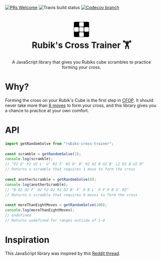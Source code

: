[![PRs Welcome](https://img.shields.io/badge/PRs-welcome-brightgreen.svg?style=flat-square)](http://makeapullrequest.com)
![Travis build status](https://travis-ci.org/newyork-anthonyng/rubiks-cross-trainer.svg?branch=master)
[![Codecov branch](https://img.shields.io/codecov/c/github/newyork-anthonyng/rubiks-cross-trainer/master.svg)]()

<h1 align="center">
  <img src="https://raw.githubusercontent.com/newyork-anthonyng/rubiks-cross-trainer/master/OTHER/logo.png" alt="Logo" width="50" />
  <br>
  Rubik's Cross Trainer 🏋️
  <br>
</h1>
<p align="center">A JavaScript library that gives you Rubiks cube scrambles to practice forming your cross.</p>

# Why?
Forming the cross on your Rubik's Cube is the first step in [CFOP](https://ruwix.com/the-rubiks-cube/advanced-cfop-fridrich/). It should never take more than [8 moves](https://ruwix.com/the-rubiks-cube/advanced-cfop-fridrich/white-cross/) to form your cross, and this library gives you a chance to practice at your own comfort.

# API
``` js
import getRandomSolve from "rubiks-cross-trainer";

const scramble = getRandomSolve(1);
console.log(scramble);
// "F2 D' F2 U2 L' U' R2 F' R2 D' B' R2 U2 B U2 B' L2 D2 B U2 B"
// Returns a scramble that requires 1 move to form the cross

const anotherScramble = getRandomSolve(8);
console.log(anotherScramble);
// "B D2 U2 F' D2 F2 D2 R2 D2 B' F' D B L' D F R B U' R2"
// Returns a scramble that requires 8 moves to form the cross

const moreThanEightMoves = getRandomSolve(100);
console.log(moreThanEightMoves);
// undefined
// Returns undefined for ranges outside of 1-8
```

# Inspiration
This JavaScript library was inspired by this [Reddit thread](https://www.reddit.com/r/Cubers/comments/30ld5k/cfop_a_tool_ive_made_for_beginners_to_perfect/).
